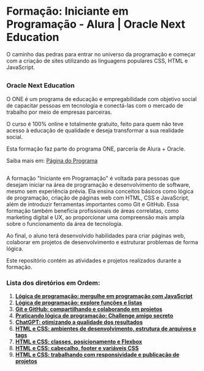 # Formação: Iniciante em Programação - Alura | Oracle Next Education 

O caminho das pedras para entrar no universo da programação e começar com a criação de sites utilizando as linguagens populares CSS, HTML e JavaScript.

##

### Oracle Next Education

O ONE é um programa de educação e empregabilidade com objetivo social de capacitar pessoas em tecnologia e conectá-las com o mercado de trabalho por meio de empresas parceiras.

O curso é 100% online e totalmente gratuito, feito para quem não teve acesso à educação de qualidade e deseja transformar a sua realidade social.

Esta formação faz parte do programa ONE, parceria de Alura + Oracle.

Saiba mais em: [Página do Programa](https://www.oracle.com/br/education/oracle-next-education/)

##

A formação "Iniciante em Programação" é voltada para pessoas que desejam iniciar na área de programação e desenvolvimento de software, mesmo sem experiência prévia. Ela ensina conceitos básicos como lógica de programação, criação de páginas web com HTML, CSS e JavaScript, além de introduzir ferramentas importantes como Git e GitHub. Essa formação também beneficia profissionais de áreas correlatas, como marketing digital e UX, ao proporcionar uma compreensão mais ampla sobre o funcionamento da área de tecnologia.

Ao final, o aluno terá desenvolvido habilidades para criar páginas web, colaborar em projetos de desenvolvimento e estruturar problemas de forma lógica.

Este repositório contém as atividades e projetos realizados durante a formação.

### **Lista dos diretórios em Ordem:**

1. **[Lógica de programação: mergulhe em programação com JavaScript](https://github.com/marcoshsq/Iniciante_em_Programao_G8-ONE/tree/main/Curso%2001%20-%20Logica%20de%20programa%C3%A7ao%20-%20mergulhe%20em%20programa%C3%A7%C3%A3o%20com%20JavaScript/logica-js-projeto_inicial/logica-js-projeto_inicial)**  
2. **[Lógica de programação: explore funções e listas](https://github.com/marcoshsq/Iniciante_em_Programao_G8-ONE/tree/main/Curso%2002%20-%20Logica%20de%20programa%C3%A7ao%20-%20explore%20fun%C3%A7%C3%B5es%20e%20listas)**  
3. **[Git e GitHub: compartilhando e colaborando em projetos](https://github.com/marcoshsq/Iniciante_em_Programao_G8-ONE/tree/main/Curso%2003%20-%20Git%20e%20GitHub/projeto_curso_03)**  
4. **[Praticando lógica de programação: Challenge amigo secreto]()**  
5. **[ChatGPT: otimizando a qualidade dos resultados](https://github.com/marcoshsq/Iniciante_em_Programao_G8-ONE/tree/main/Curso%2005%20-%20ChatGPT%20-%20otimizando%20a%20qualidade%20dos%20resultados)**  
6. **[HTML e CSS: ambientes de desenvolvimento, estrutura de arquivos e tags](https://github.com/marcoshsq/Iniciante_em_Programao_G8-ONE/tree/main/Curso%2006%20-%20HTML%20e%20CSS%20-%20ambientes%20de%20desenvolvimento%2C%20estrutura%20de%20arquivos%20e%20tags)**  
7. **[HTML e CSS: classes, posicionamento e Flexbox](https://github.com/marcoshsq/Iniciante_em_Programao_G8-ONE/tree/main/Curso%2007%20-%20HTML%20e%20CSS%20-%20Classes%2C%20posicionamento%20e%20Flexbox/projeto_curso-07)**  
8. **[HTML e CSS: cabeçalho, footer e variáveis CSS](https://github.com/marcoshsq/Iniciante_em_Programao_G8-ONE/tree/main/Curso%2008%20-%20HTML%20e%20CSS%20-%20cabe%C3%A7alho%2C%20footer%20e%20variaveis%20CSS/projeto_curso-08)**  
9. **[HTML e CSS: trabalhando com responsividade e publicação de projetos](https://github.com/marcoshsq/Iniciante_em_Programao_G8-ONE/tree/main/Curso%2009%20-%20HTML%20e%20CSS%20-%20trabalhando%20com%20responsividade%20e%20publica%C3%A7%C3%A3o%20de%20projetos/projeto_curso-09)**  

